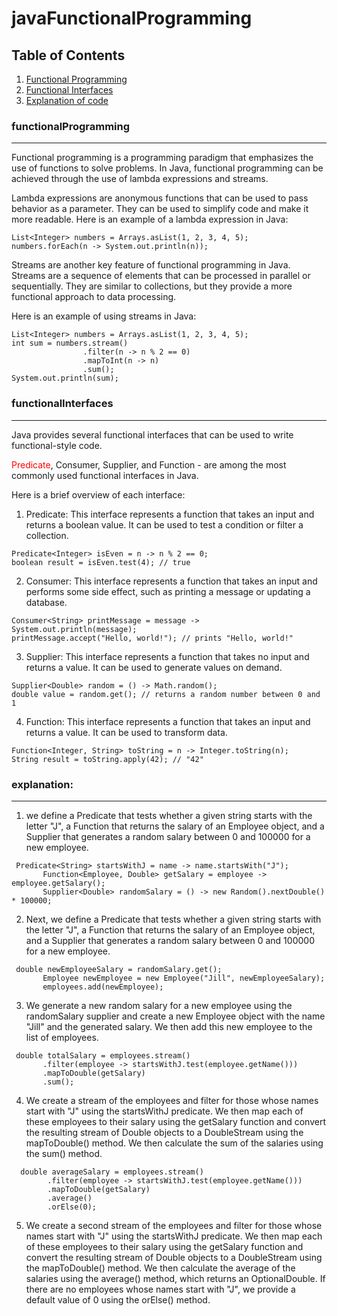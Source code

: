 # javaFunctionalProgramming

  ## Table of Contents
1. [Functional Programming](#functionalProgramming)
2. [Functional Interfaces](#functionalInterfaces)
3. [Explanation of code](#explanation)

### functionalProgramming
***
Functional programming is a programming paradigm that emphasizes the use of functions to solve problems. In Java, functional programming can be achieved through the use of lambda expressions and streams.

Lambda expressions are anonymous functions that can be used to pass behavior as a parameter. They can be used to simplify code and make it more readable. Here is an example of a lambda expression in Java:
```
List<Integer> numbers = Arrays.asList(1, 2, 3, 4, 5);
numbers.forEach(n -> System.out.println(n));
```
Streams are another key feature of functional programming in Java. Streams are a sequence of elements that can be processed in parallel or sequentially. They are similar to collections, but they provide a more functional approach to data processing.

Here is an example of using streams in Java:
```
List<Integer> numbers = Arrays.asList(1, 2, 3, 4, 5);
int sum = numbers.stream()
                .filter(n -> n % 2 == 0)
                .mapToInt(n -> n)
                .sum();
System.out.println(sum);
```
### functionalInterfaces
***
 Java provides several functional interfaces that can be used to write functional-style code. 
 
 <span style="color:red;">Predicate</span>, Consumer, Supplier, and Function - are among the most commonly used functional interfaces in Java.

Here is a brief overview of each interface:

1. Predicate: This interface represents a function that takes an input and returns a boolean value. It can be used to test a condition or filter a collection.
```
Predicate<Integer> isEven = n -> n % 2 == 0;
boolean result = isEven.test(4); // true
```
2. Consumer: This interface represents a function that takes an input and performs some side effect, such as printing a message or updating a database.
```
Consumer<String> printMessage = message -> System.out.println(message);
printMessage.accept("Hello, world!"); // prints "Hello, world!"
```
3. Supplier: This interface represents a function that takes no input and returns a value. It can be used to generate values on demand.
```
Supplier<Double> random = () -> Math.random();
double value = random.get(); // returns a random number between 0 and 1
```
4. Function: This interface represents a function that takes an input and returns a value. It can be used to transform data.
```
Function<Integer, String> toString = n -> Integer.toString(n);
String result = toString.apply(42); // "42"
```
### explanation:
***
1. we define a Predicate that tests whether a given string starts with the letter "J", a Function that returns the salary of an Employee object, and a Supplier that generates a random salary between 0 and 100000 for a new employee.
 ```
  Predicate<String> startsWithJ = name -> name.startsWith("J");
        Function<Employee, Double> getSalary = employee -> employee.getSalary();
        Supplier<Double> randomSalary = () -> new Random().nextDouble() * 100000;
  ```     
2. Next, we define a Predicate that tests whether a given string starts with the letter "J", a Function that returns the salary of an Employee object, and a Supplier that generates a random salary between 0 and 100000 for a new employee.
        
        
 ```  
  double newEmployeeSalary = randomSalary.get();
        Employee newEmployee = new Employee("Jill", newEmployeeSalary);
        employees.add(newEmployee);
 ```
       
3. We generate a new random salary for a new employee using the randomSalary supplier and create a new Employee object with the name "Jill" and the generated salary. We then add this new employee to the list of employees.
 ```
  double totalSalary = employees.stream()
        .filter(employee -> startsWithJ.test(employee.getName()))
        .mapToDouble(getSalary)
        .sum();
```     
4. We create a stream of the employees and filter for those whose names start with "J" using the startsWithJ predicate. We then map each of these employees to their salary using the getSalary function and convert the resulting stream of Double objects to a DoubleStream using the mapToDouble() method. We then calculate the sum of the salaries using the sum() method.
```
  double averageSalary = employees.stream()
        .filter(employee -> startsWithJ.test(employee.getName()))
        .mapToDouble(getSalary)
        .average()
        .orElse(0);
```   
5. We create a second stream of the employees and filter for those whose names start with "J" using the startsWithJ predicate. We then map each of these employees to their salary using the getSalary function and convert the resulting stream of Double objects to a DoubleStream using the mapToDouble() method. We then calculate the average of the salaries using the average() method, which returns an OptionalDouble. If there are no employees whose names start with "J", we provide a default value of 0 using the orElse() method.
            
            
 
